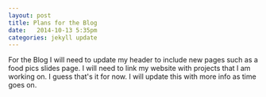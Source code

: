 ```yaml
---
layout: post
title: Plans for the Blog
date:   2014-10-13 5:35pm
categories: jekyll update
---
```


For the Blog I will need to update my header to include new pages such as a food pics slides page. I will need to link my website with projects that I am working on. I guess that's it for now. I will update this with more info as time goes on.
